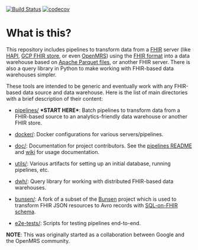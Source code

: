 [![Build
Status](https://badger-zpct3epzcq-ue.a.run.app/build/status?project=cloud-build-fhir&id=4b13d289-3b1e-4a45-aa86-8166d5a5f481)](https://storage.googleapis.com/cloud-build-gh-logs/README.html)
[![codecov](https://codecov.io/gh/google/fhir-data-pipes/branch/master/graph/badge.svg)](https://app.codecov.io/gh/google/fhir-data-pipes/tree/master)

# What is this?

This repository includes pipelines to transform data from a
[FHIR](https://hl7.org/fhir/) server (like [HAPI](https://hapifhir.io/),
[GCP FHIR store](https://cloud.google.com/healthcare-api/docs/concepts/fhir#fhir_stores),
or even [OpenMRS](https://openmrs.org)) using the
[FHIR format](https://www.hl7.org/fhir/overview.html) into a data warehouse
based on [Apache Parquet files](https://parquet.apache.org), or another FHIR
server. There is also a query library in Python to make working with FHIR-based
data warehouses simpler.

These tools are intended to be generic and eventually work with any FHIR-based
data source and data warehouse. Here is the list of main directories with a
brief description of their content:

- [pipelines/](pipelines/) **\*START HERE\***: Batch pipelines to transform data
  from a FHIR-based source to an analytics-friendly data warehouse or another
  FHIR store.

- [docker/](docker/): Docker configurations for various servers/pipelines.

- [doc/](doc/): Documentation for project contributors. See the
  [pipelines README](pipelines/README.md) and
  [wiki](https://github.com/google/fhir-data-pipes/wiki) for usage
  documentation.

- [utils/](utils/): Various artifacts for setting up an initial database,
  running pipelines, etc.
- [dwh/](dwh/): Query library for working with distributed FHIR-based data
  warehouses.

- [bunsen/](bunsen/): A fork of a subset of the
  [Bunsen](https://github.com/cerner/bunsen) project which is used to transform
  FHIR JSON resources to Avro records with
  [SQL-on-FHIR schema](https://github.com/FHIR/sql-on-fhir/blob/master/sql-on-fhir.md).
- [e2e-tests/](e2e-tests/): Scripts for testing pipelines end-to-end.

**NOTE**: This was originally started as a collaboration between Google and the
OpenMRS community.
